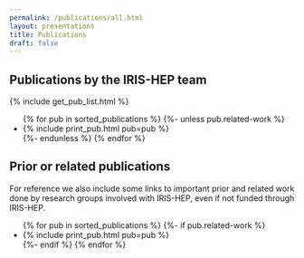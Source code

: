 ```yaml
---
permalink: /publications/all.html
layout: presentations
title: Publications
draft: false
---
```


## Publications by the IRIS-HEP team

{% include get_pub_list.html %}

<ul>
  {% for pub in sorted_publications %}
    {%- unless pub.related-work %}
      <li> {% include print_pub.html pub=pub %} </li>
    {%- endunless %}
  {% endfor %}
</ul>

## Prior or related publications

For reference we also include some links to important prior and related work
done by research groups involved with IRIS-HEP, even if not funded through
IRIS-HEP.

<ul>
  {% for pub in sorted_publications %}
    {%- if pub.related-work %}
      <li> {% include print_pub.html pub=pub %} </li>
    {%- endif %}
  {% endfor %}
</ul>


